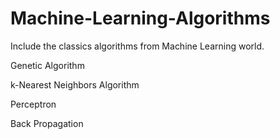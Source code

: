 # Machine-Learning-Algorithms
Include the classics algorithms from Machine Learning world.


Genetic Algorithm

k-Nearest Neighbors Algorithm

Perceptron

Back Propagation
